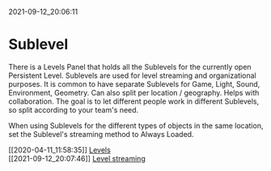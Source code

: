 2021-09-12_20:06:11

# Sublevel

There is a Levels Panel that holds all the Sublevels for the currently open Persistent Level.
Sublevels are used for level streaming and organizational purposes.
It is common to have separate Sublevels for Game, Light, Sound, Environment, Geometry.
Can also split per location / geography.
Helps with collaboration.
The goal is to let different people work in different Sublevels, so split according to your team's need.

When using Sublevels for the different types of objects in the same location, set the Sublevel's streaming method to Always Loaded.

[[2020-04-11_11:58:35]] [Levels](./Levels.md)  
[[2021-09-12_20:07:46]] [Level streaming](./Level%20streaming.md)  

